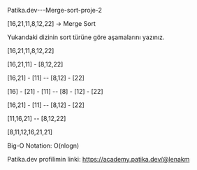 Patika.dev---Merge-sort-proje-2

[16,21,11,8,12,22] -> Merge Sort

Yukarıdaki dizinin sort türüne göre aşamalarını yazınız.


[16,21,11,8,12,22]

[16,21,11] - [8,12,22]

[16,21] - [11] -- [8,12] - [22]

[16] - [21] - [11] -- [8] - [12] - [22]

[16,21] - [11] -- [8,12] - [22]

[11,16,21] -- [8,12,22]


[8,11,12,16,21,21]

Big-O Notation: O(nlogn)


Patika.dev profilimin linki: https://academy.patika.dev/@lenakm

